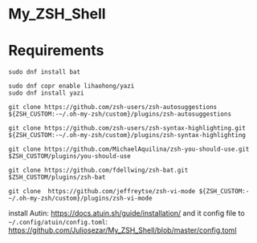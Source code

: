 # My_ZSH_Shell

# Requirements

    sudo dnf install bat
     
    sudo dnf copr enable lihaohong/yazi
	sudo dnf install yazi

	git clone https://github.com/zsh-users/zsh-autosuggestions ${ZSH_CUSTOM:-~/.oh-my-zsh/custom}/plugins/zsh-autosuggestions

	git clone https://github.com/zsh-users/zsh-syntax-highlighting.git ${ZSH_CUSTOM:-~/.oh-my-zsh/custom}/plugins/zsh-syntax-highlighting

	git clone https://github.com/MichaelAquilina/zsh-you-should-use.git $ZSH_CUSTOM/plugins/you-should-use

	git clone https://github.com/fdellwing/zsh-bat.git $ZSH_CUSTOM/plugins/zsh-bat

	git clone  https://github.com/jeffreytse/zsh-vi-mode ${ZSH_CUSTOM:-~/.oh-my-zsh/custom}/plugins/zsh-vi-mode
	
install Autin:
https://docs.atuin.sh/guide/installation/
and it config file to `~/.config/atuin/config.toml`:
https://github.com/Juliosezar/My_ZSH_Shell/blob/master/config.toml


   

<!--stackedit_data:
eyJoaXN0b3J5IjpbLTE1NzU3ODQ4ODMsNjQ1MjEwMTMxLC05OD
QxMTM2ODNdfQ==
-->